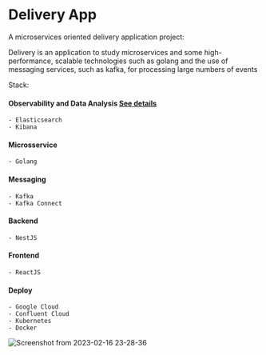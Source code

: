 # Delivery App

A microservices oriented delivery application project:

Delivery is an application to study microservices and some high-performance, scalable technologies such as golang and the use of messaging services, such as kafka, for processing large numbers of events

Stack:

  #### Observability and Data Analysis [See details](/kafka)
    - Elasticsearch
    - Kibana 
  #### Microsservice
    - Golang
  #### Messaging
    - Kafka
    - Kafka Connect
  #### Backend
    - NestJS
  #### Frontend
    - ReactJS
  #### Deploy
    - Google Cloud
    - Confluent Cloud
    - Kubernetes
    - Docker
    
    

![Screenshot from 2023-02-16 23-28-36](https://user-images.githubusercontent.com/65229051/219534591-314487a8-988e-43f8-83f2-b2e03b1f6cbb.png)
